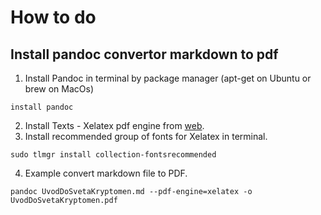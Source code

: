 # How to do

## Install pandoc convertor markdown to pdf
1. Install Pandoc in terminal by package manager (apt-get on Ubuntu or brew on MacOs)
```
install pandoc
```
2. Install Texts - Xelatex pdf engine from [web](http://www.texts.io).
3. Install recommended group of fonts for Xelatex in terminal.
```
sudo tlmgr install collection-fontsrecommended
```
4. Example convert markdown file to PDF.
```
pandoc UvodDoSvetaKryptomen.md --pdf-engine=xelatex -o UvodDoSvetaKryptomen.pdf
```
